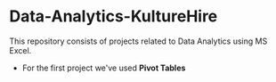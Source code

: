 # Data-Analytics-KultureHire
This repository consists of projects related to Data Analytics using MS Excel.

- For the first project we've used **Pivot Tables**

